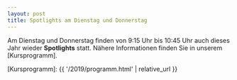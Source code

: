 ```yaml
---
layout: post 
title: Spotlights am Dienstag und Donnerstag
---
```



Am Dienstag und Donnerstag finden von 9:15 Uhr bis 10:45 Uhr auch dieses Jahr
wieder **Spotlights** statt. Nähere Informationen finden Sie in
unserem [Kursprogramm].

[Kursprogramm]: {{ '/2019/programm.html' | relative_url }}
